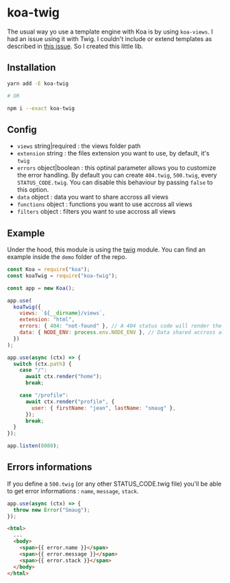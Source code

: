 # koa-twig

The usual way yo use a template engine with Koa is by using `koa-views`.
I had an issue using it with Twig. I couldn't include or extend templates as described in [this issue](https://github.com/queckezz/koa-views/issues/99).
So I created this little lib.

## Installation

```bash
yarn add -E koa-twig

# OR

npm i --exact koa-twig
```

## Config

- `views` string|required : the views folder path
- `extension` string : the files extension you want to use, by default, it's `twig`
- `errors` object|boolean : this optinal parameter allows you to customize the error handling. By default you can create `404.twig`, `500.twig`, every `STATUS_CODE.twig`. You can disable this behaviour by passing `false` to this option.
- `data` object : data you want to share accross all views
- `functions` object : functions you want to use accross all views
- `filters` object : filters you want to use accross all views

## Example

Under the hood, this module is using the [twig](https://github.com/twigjs/twig.js) module. You can find an example inside the `demo` folder of the repo.

```js
const Koa = require("koa");
const koaTwig = require("koa-twig");

const app = new Koa();

app.use(
  koaTwig({
    views: `${__dirname}/views`,
    extension: "html",
    errors: { 404: "not-found" }, // A 404 status code will render the file named `not-found`
    data: { NODE_ENV: process.env.NODE_ENV }, // Data shared accross all views
  })
);

app.use(async (ctx) => {
  switch (ctx.path) {
    case "/":
      await ctx.render("home");
      break;

    case "/profile":
      await ctx.render("profile", {
        user: { firstName: "jean", lastName: "smaug" },
      });
      break;
  }
});

app.listen(8080);
```

## Errors informations

If you define a `500.twig` (or any other STATUS_CODE.twig file) you'll be able to get error informations : `name`, `message`, `stack`.

```js
app.use(async (ctx) => {
  throw new Error("Smaug");
});
```

```html
<html>
  ...
  <body>
    <span>{{ error.name }}</span>
    <span>{{ error.message }}</span>
    <span>{{ error.stack }}</span>
  </body>
</html>
```
